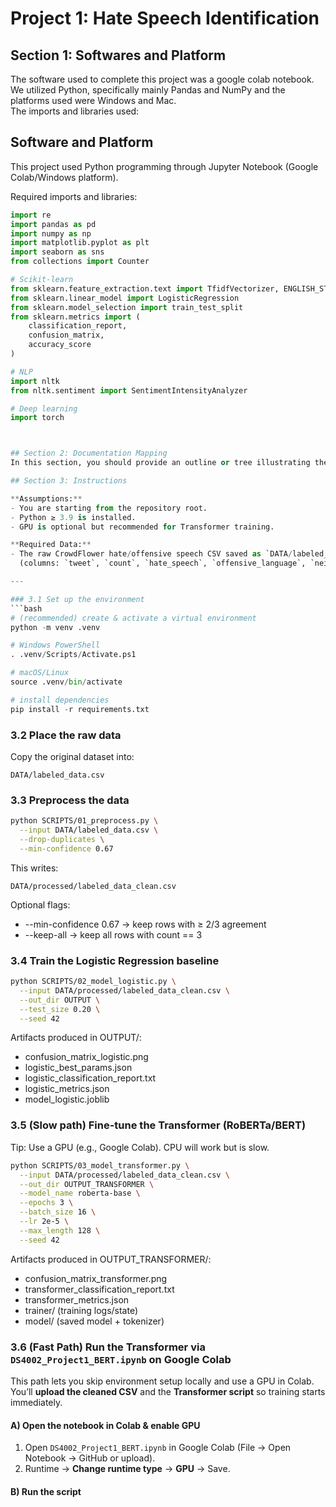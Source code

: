 # Project 1: Hate Speech Identification 

## Section 1: Softwares and Platform 
The software used to complete this project was a google colab notebook. We utilized Python, specifically mainly Pandas and NumPy and the platforms used were Windows and Mac.  
The imports and libraries used:
## Software and Platform

This project used Python programming through Jupyter Notebook (Google Colab/Windows platform).

Required imports and libraries:

```python
import re
import pandas as pd
import numpy as np
import matplotlib.pyplot as plt
import seaborn as sns
from collections import Counter

# Scikit-learn
from sklearn.feature_extraction.text import TfidfVectorizer, ENGLISH_STOP_WORDS
from sklearn.linear_model import LogisticRegression
from sklearn.model_selection import train_test_split
from sklearn.metrics import (
    classification_report,
    confusion_matrix,
    accuracy_score
)

# NLP
import nltk
from nltk.sentiment import SentimentIntensityAnalyzer

# Deep learning
import torch



## Section 2: Documentation Mapping 
In this section, you should provide an outline or tree illustrating the hierarchy of folders and subfolders contained in your Project Folder, and listing the files stored in each folder or subfolder.

## Section 3: Instructions 

**Assumptions:**  
- You are starting from the repository root.  
- Python ≥ 3.9 is installed.  
- GPU is optional but recommended for Transformer training.  

**Required Data:**  
- The raw CrowdFlower hate/offensive speech CSV saved as `DATA/labeled_data.csv`  
  (columns: `tweet`, `count`, `hate_speech`, `offensive_language`, `neither`, etc.)

---

### 3.1 Set up the environment
```bash
# (recommended) create & activate a virtual environment
python -m venv .venv

# Windows PowerShell
. .venv/Scripts/Activate.ps1

# macOS/Linux
source .venv/bin/activate

# install dependencies
pip install -r requirements.txt
```

### 3.2 Place the raw data
Copy the original dataset into:
```
DATA/labeled_data.csv
```

### 3.3 Preprocess the data
```bash
python SCRIPTS/01_preprocess.py \
  --input DATA/labeled_data.csv \
  --drop-duplicates \
  --min-confidence 0.67
```
This writes:
```
DATA/processed/labeled_data_clean.csv
```
Optional flags:
* --min-confidence 0.67 → keep rows with ≥ 2/3 agreement
* --keep-all → keep all rows with count == 3

### 3.4 Train the Logistic Regression baseline
```bash
python SCRIPTS/02_model_logistic.py \
  --input DATA/processed/labeled_data_clean.csv \
  --out_dir OUTPUT \
  --test_size 0.20 \
  --seed 42
```

Artifacts produced in OUTPUT/:
* confusion_matrix_logistic.png
* logistic_best_params.json
* logistic_classification_report.txt
* logistic_metrics.json
* model_logistic.joblib

### 3.5 (Slow path) Fine-tune the Transformer (RoBERTa/BERT)
Tip: Use a GPU (e.g., Google Colab). CPU will work but is slow.

```bash
python SCRIPTS/03_model_transformer.py \
  --input DATA/processed/labeled_data_clean.csv \
  --out_dir OUTPUT_TRANSFORMER \
  --model_name roberta-base \
  --epochs 3 \
  --batch_size 16 \
  --lr 2e-5 \
  --max_length 128 \
  --seed 42
```

Artifacts produced in OUTPUT_TRANSFORMER/:
* confusion_matrix_transformer.png
* transformer_classification_report.txt
* transformer_metrics.json
* trainer/ (training logs/state)
* model/ (saved model + tokenizer)

### 3.6 (Fast Path) Run the Transformer via `DS4002_Project1_BERT.ipynb` on Google Colab

This path lets you skip environment setup locally and use a GPU in Colab. You’ll **upload the cleaned CSV** and the **Transformer script** so training starts immediately.

#### A) Open the notebook in Colab & enable GPU
1. Open `DS4002_Project1_BERT.ipynb` in Google Colab (File → Open Notebook → GitHub or upload).
2. Runtime → **Change runtime type** → **GPU** → Save.

#### B) Run the script
